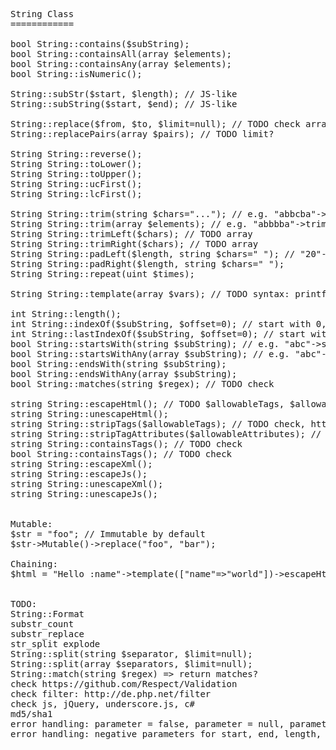 <pre>
String Class
============

bool String::contains($subString);
bool String::containsAll(array $elements);
bool String::containsAny(array $elements);
bool String::isNumeric();

String::subStr($start, $length); // JS-like
String::subString($start, $end); // JS-like

String::replace($from, $to, $limit=null); // TODO check arrays
String::replacePairs(array $pairs); // TODO limit?

String String::reverse();
String String::toLower();
String String::toUpper();
String String::ucFirst();
String String::lcFirst();

String String::trim(string $chars="..."); // e.g. "abbcba"->trim("ab") === "c"
String String::trim(array $elements); // e.g. "abbbba"->trim(["ab", "ba"]) === "bb" // TODO check naming
String String::trimLeft($chars); // TODO array
String String::trimRight($chars); // TODO array
String String::padLeft($length, string $chars=" "); // "20"->padLeft(4, " ") === "  20"
String String::padRight($length, string $chars=" ");
String String::repeat(uint $times);

String String::template(array $vars); // TODO syntax: printf?, see http://underscorejs.org/#template

int String::length();
int String::indexOf($subString, $offset=0); // start with 0, return -1 if not found // TODO check array
int String::lastIndexOf($subString, $offset=0); // start with 0, return -1 if not found // TODO check array
bool String::startsWith(string $subString); // e.g. "abc"->startsWith("a") === true
bool String::startsWithAny(array $subString); // e.g. "abc"->startsWith(["d","e"]) === true
bool String::endsWith(string $subString);
bool String::endsWithAny(array $subString);
bool String::matches(string $regex); // TODO check

string String::escapeHtml(); // TODO $allowableTags, $allowableTagAttributes
string String::unescapeHtml();
string String::stripTags($allowableTags); // TODO check, http://de.php.net/strip_tags
string String::stripTagAttributes($allowableAttributes); // TODO check
string String::containsTags(); // TODO check
bool String::containsTags(); // TODO check
string String::escapeXml();
string String::escapeJs();
string String::unescapeXml();
string String::unescapeJs();


Mutable:
$str = "foo"; // Immutable by default
$str->Mutable()->replace("foo", "bar");

Chaining:
$html = "Hello :name"->template(["name"=>"world"])->escapeHtml();


TODO:
String::Format
substr_count
substr_replace
str_split explode
String::split(string $separator, $limit=null);
String::split(array $separators, $limit=null);
String::match(string $regex) => return matches?
check https://github.com/Respect/Validation
check filter: http://de.php.net/filter
check js, jQuery, underscore.js, c#
md5/sha1
error handling: parameter = false, parameter = null, parameter = object (__toString()? __toArray()?)
error handling: negative parameters for start, end, length, offset, etc.
</pre>